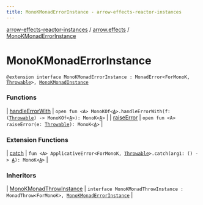 ```yaml
---
title: MonoKMonadErrorInstance - arrow-effects-reactor-instances
---
```


[arrow-effects-reactor-instances](../../index.html) / [arrow.effects](../index.html) / [MonoKMonadErrorInstance](./index.html)

# MonoKMonadErrorInstance

`@extension interface MonoKMonadErrorInstance : MonadError<ForMonoK, `[`Throwable`](https://kotlinlang.org/api/latest/jvm/stdlib/kotlin/-throwable/index.html)`>, `[`MonoKMonadInstance`](../-mono-k-monad-instance/index.html)

### Functions

| [handleErrorWith](handle-error-with.html) | `open fun <A> MonoKOf<`[`A`](handle-error-with.html#A)`>.handleErrorWith(f: (`[`Throwable`](https://kotlinlang.org/api/latest/jvm/stdlib/kotlin/-throwable/index.html)`) -> MonoKOf<`[`A`](handle-error-with.html#A)`>): MonoK<`[`A`](handle-error-with.html#A)`>` |
| [raiseError](raise-error.html) | `open fun <A> raiseError(e: `[`Throwable`](https://kotlinlang.org/api/latest/jvm/stdlib/kotlin/-throwable/index.html)`): MonoK<`[`A`](raise-error.html#A)`>` |

### Extension Functions

| [catch](../../arrow.effects.monok.applicative-error/arrow.typeclasses.-applicative-error/catch.html) | `fun <A> ApplicativeError<ForMonoK, `[`Throwable`](https://kotlinlang.org/api/latest/jvm/stdlib/kotlin/-throwable/index.html)`>.catch(arg1: () -> `[`A`](../../arrow.effects.monok.applicative-error/arrow.typeclasses.-applicative-error/catch.html#A)`): MonoK<`[`A`](../../arrow.effects.monok.applicative-error/arrow.typeclasses.-applicative-error/catch.html#A)`>` |

### Inheritors

| [MonoKMonadThrowInstance](../-mono-k-monad-throw-instance.html) | `interface MonoKMonadThrowInstance : MonadThrow<ForMonoK>, `[`MonoKMonadErrorInstance`](./index.html) |

